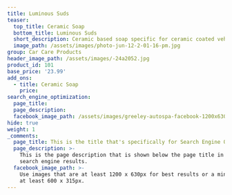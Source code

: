 ```yaml
---
title: Luminous Suds
teaser:
  top_title: Ceramic Soap
  bottom_title: Luminous Suds
  short_description: Ceramic based soap specific for ceramic coated vehicles
  image_path: /assets/images/photo-jun-12-2-01-16-pm.jpg
group: Car Care Products
header_image_path: /assets/images/-24a2052.jpg
product_id: 101
base_price: '23.99'
add_ons:
  - title: Ceramic Soap
    price:
search_engine_optimization:
  page_title:
  page_description:
  facebook_image_path: /assets/images/greeley-autospa-facebook-1200x630.png
hide: true
weight: 1
_comments:
  page_title: This is the title that's specifically for Search Engine Optimization.
  page_description: >-
    This is the page description that is shown below the page title in the
    search engine results.
  facebook_image_path: >-
    Use images that are at least 1200 x 630px for best results or a minimum of
    at least 600 x 315px.
---
```



